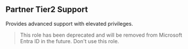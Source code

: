 ## Partner Tier2 Support

Provides advanced support with elevated privileges.

> This role has been deprecated and will be removed from Microsoft Entra ID in the future. Don't use this role.